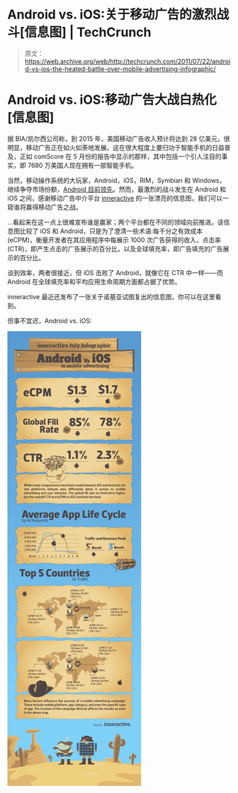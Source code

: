 # Android vs. iOS:关于移动广告的激烈战斗[信息图] | TechCrunch

> 原文：<https://web.archive.org/web/http://techcrunch.com/2011/07/22/android-vs-ios-the-heated-battle-over-mobile-advertising-infographic/>

# Android vs. iOS:移动广告大战白热化[信息图]

据 BIA/凯尔西公司称，到 2015 年，美国移动广告收入预计将达到 28 亿美元，很明显，移动广告正在如火如荼地发展。这在很大程度上要归功于智能手机的日益普及，正如 comScore 在 5 月份的报告中显示的那样，其中包括一个引人注目的事实，即 7680 万美国人现在拥有一部智能手机。

当然，移动操作系统的大玩家，Android，iOS，RIM，Symbian 和 Windows，继续争夺市场份额，[Android 目前领先](https://web.archive.org/web/20230406045537/https://techcrunch.com/2011/05/06/comscore-android-continues-to-top-rim-and-apples-ios-for-u-s-smartphone-share/)。然而，最激烈的战斗发生在 Android 和 iOS 之间，感谢移动广告中介平台 [inneractive](https://web.archive.org/web/20230406045537/http://inner-active.com/) 的一张漂亮的信息图，我们可以一窥谁将赢得移动广告之战。

…看起来在这一点上很难宣布谁是赢家；两个平台都在不同的领域向前推进。该信息图比较了 iOS 和 Android，只是为了澄清一些术语:每千分之有效成本(eCPM)，衡量开发者在其应用程序中每展示 1000 次广告获得的收入，点击率(CTR)，即产生点击的广告展示的百分比，以及全球填充率，即广告填充的广告展示的百分比。

谈到效率，两者很接近，但 iOS 击败了 Android，就像它在 CTR 中一样——而 Android 在全球填充率和平均应用生命周期方面都占据了优势。

inneractive 最近还发布了一张关于诺基亚试图复出的信息图，你可以在这里看到。

但事不宜迟，Android vs. iOS:

[![](img/dd78b54466c42442ed0415ee66add70f.png "july_infographic")](https://web.archive.org/web/20230406045537/https://techcrunch.com/wp-content/uploads/2011/07/july_infographic.jpg)
